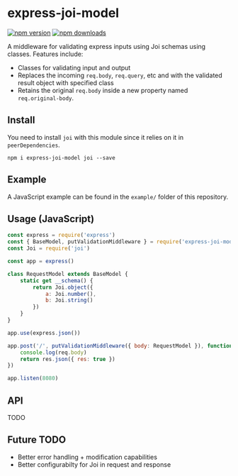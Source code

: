 # express-joi-model
[![npm version](https://badge.fury.io/js/express-joi-model.svg)](https://www.npmjs.com/package/express-joi-model)
[![npm downloads](https://img.shields.io/npm/dm/express-joi-model.svg?style=flat)](https://www.npmjs.com/package/express-joi-model)

A middleware for validating express inputs using Joi schemas using classes. Features include:

* Classes for validating input and output
* Replaces the incoming `req.body`, `req.query`, etc and with the validated result object with specified class
* Retains the original `req.body` inside a new property named `req.original-body`.

## Install

You need to install `joi` with this module since it relies on it in
`peerDependencies`.

```
npm i express-joi-model joi --save
```

## Example
A JavaScript example can be found in the `example/` folder of this repository.

## Usage (JavaScript)

```js
const express = require('express')
const { BaseModel, putValidationMiddleware } = require('express-joi-model')
const Joi = require('joi')

const app = express()

class RequestModel extends BaseModel {
    static get __schema() {
        return Joi.object({
            a: Joi.number(),
            b: Joi.string()
        })
    }
}

app.use(express.json())

app.post('/', putValidationMiddleware({ body: RequestModel }), function (req, res) {
    console.log(req.body)
    return res.json({ res: true })
})

app.listen(8080)
```

## API
TODO

## Future TODO
- Better error handling + modification capabilities
- Better configurabilty for Joi in request and response
